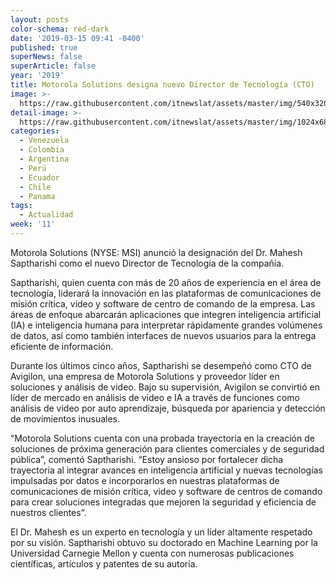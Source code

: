 ```yaml
---
layout: posts
color-schema: red-dark
date: '2019-03-15 09:41 -0400'
published: true
superNews: false
superArticle: false
year: '2019'
title: Motorola Solutions designa nuevo Director de Tecnología (CTO)
image: >-
  https://raw.githubusercontent.com/itnewslat/assets/master/img/540x320/Mahesh-Saptharishi-p.jpg
detail-image: >-
  https://raw.githubusercontent.com/itnewslat/assets/master/img/1024x680/Mahesh-Saptharishi-g.jpg
categories:
  - Venezuela
  - Colombia
  - Argentina
  - Perú
  - Ecuador
  - Chile
  - Panama
tags:
  - Actualidad
week: '11'
---
```

Motorola Solutions (NYSE: MSI) anunció la designación del Dr. Mahesh Saptharishi como el nuevo Director de Tecnología de la compañía.
 
Saptharishi, quien cuenta con más de 20 años de experiencia en el área de tecnología, liderará la innovación en las plataformas de comunicaciones de misión crítica, video y software de centro de comando de la empresa. Las áreas de enfoque abarcarán aplicaciones que integren inteligencia artificial (IA) e inteligencia humana para interpretar rápidamente grandes volúmenes de datos, así como también interfaces de nuevos usuarios para la entrega eficiente de información.
 
Durante los últimos cinco años, Saptharishi se desempeñó como CTO de Avigilon, una empresa de Motorola Solutions y proveedor líder en soluciones y análisis de video. Bajo su supervisión, Avigilon se convirtió en líder de mercado en análisis de video e IA a través de funciones como análisis de video por auto aprendizaje, búsqueda por apariencia y detección de movimientos inusuales.
 
“Motorola Solutions cuenta con una probada trayectoria en la creación de soluciones de próxima generación para clientes comerciales y de seguridad pública”, comentó Saptharishi. “Estoy ansioso por fortalecer dicha trayectoria al integrar avances en inteligencia artificial y nuevas tecnologías impulsadas por datos e incorporarlos en nuestras plataformas de comunicaciones de misión crítica, video y software de centros de comando para crear soluciones integradas que mejoren la seguridad y eficiencia de nuestros clientes”.
 
El Dr. Mahesh  es un experto en tecnología y un líder altamente respetado por su visión. Saptharishi obtuvo su doctorado en Machine Learning por la Universidad Carnegie Mellon y cuenta con numerosas publicaciones científicas, artículos y patentes de su autoría.